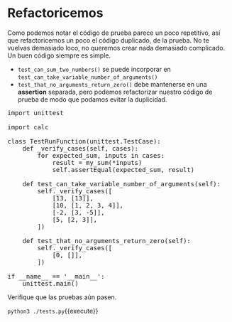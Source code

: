 Refactoricemos
========

Como podemos notar el código de prueba parece un poco repetitivo, así que refactoricemos un poco  el código duplicado, de la prueba. 
No te vuelvas demasiado loco, no queremos crear nada demasiado complicado. Un buen código siempre es simple.

* `test_can_sum_two_numbers()` se puede incorporar en `test_can_take_variable_number_of_arguments()`
* `test_that_no_arguments_return_zero()` debe mantenerse en una **assertion** separada, pero podemos
   refactorizar nuestro código de prueba de modo que podamos evitar la duplicidad.

<pre class="file" data-filename="tests.py" data-target="replace">
import unittest

import calc

class TestRunFunction(unittest.TestCase):
    def _verify_cases(self, cases):
        for expected_sum, inputs in cases:
            result = my_sum(*inputs)
            self.assertEqual(expected_sum, result)

    def test_can_take_variable_number_of_arguments(self):
        self._verify_cases([
            [13, [13]],
            [10, [1, 2, 3, 4]],
            [-2, [3, -5]],
            [5, [2, 3]],
        ])

    def test_that_no_arguments_return_zero(self):
        self._verify_cases([
            [0, []],
        ])

if __name__ == '__main__':
    unittest.main()
</pre>

Verifique que las pruebas aún pasen.

`python3 ./tests.py`{{execute}}
